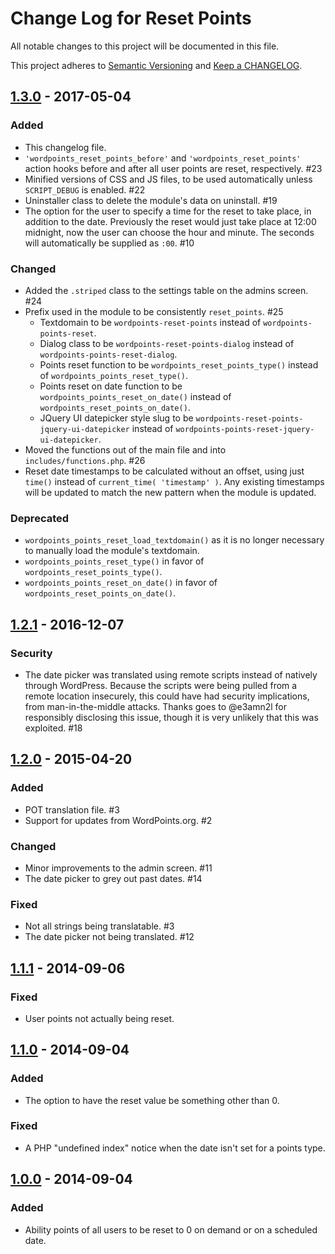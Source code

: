 # Change Log for Reset Points

All notable changes to this project will be documented in this file.

This project adheres to [Semantic Versioning](http://semver.org/) 
and [Keep a CHANGELOG](http://keepachangelog.com/).

## [1.3.0] - 2017-05-04

### Added

- This changelog file.
- `'wordpoints_reset_points_before'` and `'wordpoints_reset_points'` action hooks
 before and after all user points are reset, respectively. #23
- Minified versions of CSS and JS files, to be used automatically unless
 `SCRIPT_DEBUG` is enabled. #22
- Uninstaller class to delete the module's data on uninstall. #19
- The option for the user to specify a time for the reset to take place, in addition 
 to the date. Previously the reset would just take place at 12:00 midnight, now the 
 user can choose the hour and minute. The seconds will automatically be supplied as
 `:00`. #10
 
### Changed

- Added the `.striped` class to the settings table on the admins screen. #24
- Prefix used in the module to be consistently `reset_points`. #25
  - Textdomain to be `wordpoints-reset-points` instead of `wordpoints-points-reset`.
  - Dialog class to be `wordpoints-reset-points-dialog` instead of 
   `wordpoints-points-reset-dialog`.
  - Points reset function to be `wordpoints_reset_points_type()` instead of 
   `wordpoints_points_reset_type()`.
  - Points reset on date function to be `wordpoints_points_reset_on_date()` instead
   of `wordpoints_reset_points_on_date()`.
  - JQuery UI datepicker style slug to be 
   `wordpoints-reset-points-jquery-ui-datepicker` instead of 
   `wordpoints-points-reset-jquery-ui-datepicker`.
- Moved the functions out of the main file and into `includes/functions.php`. #26
- Reset date timestamps to be calculated without an offset, using just `time()`
 instead of `current_time( 'timestamp' )`. Any existing timestamps will be updated
 to match the new pattern when the module is updated.
  
### Deprecated

- `wordpoints_points_reset_load_textdomain()` as it is no longer necessary to 
 manually load the module's textdomain.
- `wordpoints_points_reset_type()` in favor of `wordpoints_reset_points_type()`.
- `wordpoints_points_reset_on_date()` in favor of `wordpoints_reset_points_on_date()`.

## [1.2.1] - 2016-12-07

### Security

- The date picker was translated using remote scripts instead of natively through 
WordPress. Because the scripts were being pulled from a remote location insecurely, 
this could have had security implications, from man-in-the-middle attacks. Thanks 
goes to @e3amn2l for responsibly disclosing this issue, though it is very unlikely 
that this was exploited. #18

## [1.2.0] - 2015-04-20

### Added

- POT translation file. #3
- Support for updates from WordPoints.org. #2

### Changed

- Minor improvements to the admin screen. #11
- The date picker to grey out past dates. #14

### Fixed

- Not all strings being translatable. #3
- The date picker not being translated. #12

## [1.1.1] - 2014-09-06

### Fixed

- User points not actually being reset.

## [1.1.0] - 2014-09-04

### Added

- The option to have the reset value be something other than 0.

### Fixed

- A PHP "undefined index" notice when the date isn't set for a points type.

## [1.0.0] - 2014-09-04

### Added

- Ability points of all users to be reset to 0 on demand or on a scheduled date.

[unreleased]: https://github.com/WordPoints/reset-points/compare/master...HEAD
[1.3.0]: https://github.com/WordPoints/reset-points/compare/1.2.1...1.3.0
[1.2.1]: https://github.com/WordPoints/reset-points/compare/1.2.0...1.2.1
[1.2.0]: https://github.com/WordPoints/reset-points/compare/1.1.1...1.2.0
[1.1.1]: https://github.com/WordPoints/reset-points/compare/1.1.0...1.1.1
[1.1.0]: https://github.com/WordPoints/reset-points/compare/1.0.0...1.1.0
[1.0.0]: https://github.com/WordPoints/reset-points/compare/...1.0.0
